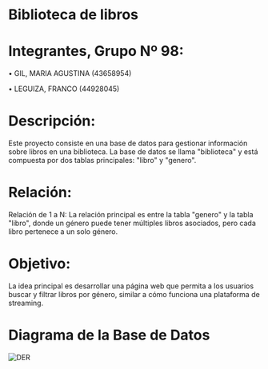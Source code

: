 # Biblioteca de libros

# Integrantes, Grupo Nº 98:

• GIL, MARIA AGUSTINA (43658954)

• LEGUIZA, FRANCO (44928045)

# Descripción:

Este proyecto consiste en una base de datos para gestionar información sobre libros en una biblioteca. La base de datos se llama "biblioteca" y está compuesta por dos tablas principales: "libro" y "genero".

# Relación:

Relación de 1 a N: La relación principal es entre la tabla "genero" y la tabla "libro", donde un género puede tener múltiples libros asociados, pero cada libro pertenece a un solo género.


# Objetivo:

La idea principal es desarrollar una página web que permita a los usuarios buscar y filtrar libros por género, similar a cómo funciona una plataforma de streaming.


# Diagrama de la Base de Datos

![DER](https://github.com/user-attachments/assets/29f24e98-591a-4014-b34c-d155008d3483)



